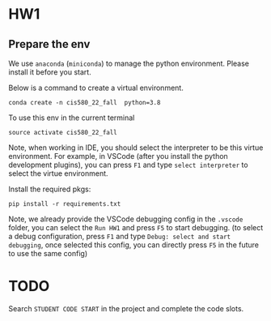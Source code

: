 # HW1

## Prepare the env

We use `anaconda` (`miniconda`) to manage the python environment. Please install it before you start.

Below is a command to create a virtual environment.
```shell
conda create -n cis580_22_fall  python=3.8
```

To use this env in the current terminal 

```shell
source activate cis580_22_fall
```

Note, when working in IDE, you should select the interpreter to be this virtue environment. For example, in VSCode (after you install the python development plugins), you can press `F1` and type `select interpreter` to select the virtue environment.

Install the required pkgs:

```shell
pip install -r requirements.txt
```

Note, we already provide the VSCode debugging config in the `.vscode` folder, you can select the `Run HW1` and press `F5` to start debugging. (to select a debug configuration, press `F1` and type `Debug: select and start debugging`, once selected this config, you can directly press `F5` in the future to use the same config)

# TODO

Search `STUDENT CODE START` in the project and complete the code slots.